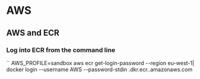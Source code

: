 # AWS

## AWS and ECR

### Log into ECR from the command line

``
AWS_PROFILE=sandbox aws ecr get-login-password --region eu-west-1| docker login --username AWS --password-stdin <account>.dkr.ecr.<region>.amazonaws.com
```


